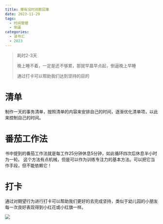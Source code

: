 ```yaml
---
title: 哪有没时间那回事
date: 2023-11-29
tags:
  - 时间管理
  - 倒逼
categories:
  - 读书汇
  - 2023
---
```


> 耗时2-3天
>
> 晚上睡不着，一定是还不够累，那就早晨早点起，倒逼晚上早睡
>
> 通过打卡可以帮助我们达到坚持的目的



# 清单

制作一天的事务清单，按照清单的内容来安排自己的时间，逐渐优化清单项，以此来控制自己的时间。

# 番茄工作法

书中提到的番茄工作法就是每工作25分钟休息5分钟，如此循环四次后休息半小时为一轮。
这个方法有点机械，但是可以作为训练专注力的基本方法。可以把它当作手段，但不能依赖它！

# 打卡
通过对期望行为进行打卡可以帮助我们更好的去完成坚持，类似于幼儿园的小朋友每一次良好表现得到小红花或小红旗一样。

![](https://jsd.cdn.zzko.cn/gh/hfshaobing/picx-images-hosting@master/20231201/IMG_3416.6o8p8j20dng0.webp)
